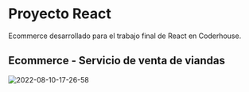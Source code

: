 # Proyecto React 

Ecommerce desarrollado para el trabajo final de React en Coderhouse.

## Ecommerce - Servicio de venta de viandas


![2022-08-10-17-26-58](https://user-images.githubusercontent.com/69173727/184013859-76724809-cfa8-4904-a7f9-c324c0a6fd20.gif)
